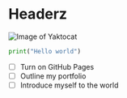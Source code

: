 # Headerz

![Image of Yaktocat](https://octodex.github.com/images/yaktocat.png)

``` python
print("Hello world")
```


- [ ] Turn on GitHub Pages
- [ ] Outline my portfolio
- [ ] Introduce myself to the world
